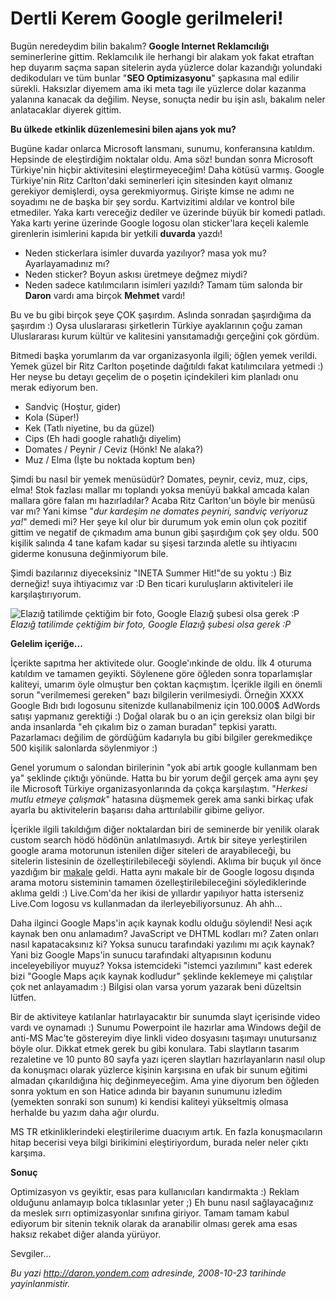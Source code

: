 # Dertli Kerem Google gerilmeleri!
Bugün neredeydim bilin bakalım? **Google Internet Reklamcılığı**
seminerlerine gittim. Reklamcılık ile herhangi bir alakam yok fakat
etraftan hep duyarım saçma sapan sitelerin ayda yüzlerce dolar kazandığı
yolundaki dedikoduları ve tüm bunlar "**SEO Optimizasyonu**" şapkasına
mal edilir sürekli. Haksızlar diyemem ama iki meta tagı ile yüzlerce
dolar kazanma yalanına kanacak da değilim. Neyse, sonuçta nedir bu işin
aslı, bakalım neler anlatacaklar diyerek gittim.

**Bu ülkede etkinlik düzenlemesini bilen ajans yok mu?**

Bugüne kadar onlarca Microsoft lansmanı, sunumu, konferansına katıldım.
Hepsinde de eleştirdiğim noktalar oldu. Ama söz! bundan sonra Microsoft
Türkiye'nin hiçbir aktivitesini eleştirmeyeceğim! Daha kötüsü varmış.
Google Türkiye'nin Ritz Carlton'daki seminerleri için sitesinden kayıt
olmanız gerekiyor demişlerdi, oysa gerekmiyormuş. Girişte kimse ne adımı
ne soyadımı ne de başka bir şey sordu. Kartvizitimi aldılar ve kontrol
bile etmediler. Yaka kartı vereceğiz dediler ve üzerinde büyük bir
komedi patladı. Yaka kartı yerine üzerinde Google logosu olan
sticker'lara keçeli kalemle girenlerin isimlerini kapıda bir yetkili
**duvarda** yazdı!

-   Neden stickerlara isimler duvarda yazılıyor? masa yok mu?
    Ayarlayamadınız mı?
-   Neden sticker? Boyun askısı üretmeye değmez miydi?
-   Neden sadece katılımcıların isimleri yazıldı? Tamam tüm salonda bir
    **Daron** vardı ama birçok **Mehmet** vardı!

Bu ve bu gibi birçok şeye ÇOK şaşırdım. Aslında sonradan şaşırdığıma da
şaşırdım :) Oysa uluslararası şirketlerin Türkiye ayaklarının çoğu zaman
Uluslararası kurum kültür ve kalitesini yansıtamadığı gerçeğini çok
gördüm.

Bitmedi başka yorumlarım da var organizasyonla ilgili; öğlen yemek
verildi. Yemek güzel bir Ritz Carlton poşetinde dağıtıldı fakat
katılımcılara yetmedi :) Her neyse bu detayı geçelim de o poşetin
içindekileri kim planladı onu merak ediyorum ben.

-   Sandviç (Hoştur, gider)
-   Kola (Süper!)
-   Kek (Tatlı niyetine, bu da güzel)
-   Cips (Eh hadi google rahatlığı diyelim)
-   Domates / Peynir / Ceviz (Hönk! Ne alaka?)
-   Muz / Elma (İşte bu noktada koptum ben)

Şimdi bu nasıl bir yemek menüsüdür? Domates, peynir, ceviz, muz, cips,
elma! Stok fazlası mallar mı toplandı yoksa menüyü bakkal amcada kalan
mallara göre falan mı hazırladılar? Acaba Ritz Carlton'un böyle bir
menüsü var mı? Yani kimse "*dur kardeşim ne domates peyniri, sandviç
veriyoruz ya!*" demedi mi? Her şeye kıl olur bir durumum yok emin olun
çok pozitif gittim ve negatif de çıkmadım ama bunun gibi şaşırdığım çok
şey oldu. 500 kişilik salında 4 tane kafam kadar su şişesi tarzında
aletle su ihtiyacını giderme konusuna değinmiyorum bile.

Şimdi bazılarınız diyeceksiniz "INETA Summer Hit!"de su yoktu :) Biz
derneğiz! suya ihtiyacımız var :D Ben ticari kuruluşların aktiviteleri
ile karşılaştırıyorum.

![Elazığ tatilimde çektiğim bir foto, Google Elazığ şubesi olsa gerek
:P](media/Dertli_Kerem_Google_gerilmeleri/22102008_1.jpg)\
*Elazığ tatilimde çektiğim bir foto, Google Elazığ şubesi olsa gerek :P*

**Gelelim içeriğe...**

İçerikte sapıtma her aktivitede olur. Google'ınkinde de oldu. İlk 4
oturuma katıldım ve tamamen geyikti. Söylenene göre öğleden sonra
toparlamışlar kaliteyi, umarım öyle olmuştur ben çoktan kaçmıştım.
İçerikle ilgili en önemli sorun "verilmemesi gereken" bazı bilgilerin
verilmesiydi. Örneğin XXXX Google Bıdı bıdı logosunu sitenizde
kullanabilmeniz için 100.000\$ AdWords satışı yapmanız gerektiği :)
Doğal olarak bu o an için gereksiz olan bilgi bir anda insanlarda "eh
çıkalım biz o zaman buradan" tepkisi yarattı. Pazarlamacı değilim de
gördüğüm kadarıyla bu gibi bilgiler gerekmedikçe 500 kişilik salonlarda
söylenmiyor :)

Genel yorumum o salondan birilerinin "yok abi artık google kullanmam ben
ya" şeklinde çıktığı yönünde. Hatta bu bir yorum değil gerçek ama aynı
şey ile Microsoft Türkiye organizasyonlarında da çokça karşılaştım.
"*Herkesi mutlu etmeye çalışmak*" hatasına düşmemek gerek ama sanki
birkaç ufak ayarla bu aktivitelerin başarısı daha arttırılabilir gibime
geliyor.

İçerikle ilgili takıldığım diğer noktalardan biri de seminerde bir
yenilik olarak custom search hödö hödönün anlatılmasıydı. Artık bir
siteye yerleştirilen google arama motorunun istenilen diğer siteleri de
arayabileceği, bu sitelerin listesinin de özelleştirilebileceği
söylendi. Aklıma bir buçuk yıl önce yazdığım bir
[makale](http://daron.yondem.com/tr/post/5b00b378-2c9d-46d3-927c-b7e80dd3252a)
geldi. Hatta aynı makale bir de Google logosu dışında arama motoru
sisteminin tamamen özelleştirilebileceğini söylediklerinde aklıma geldi
:) Live.Com'da her ikisi de yıllardır yapılıyor hatta isterseniz
Live.Com logosu vs kullanmadan da ilerleyebiliyorsunuz. Ah ahh...

Daha ilginci Google Maps'in açık kaynak kodlu olduğu söylendi! Nesi açık
kaynak ben onu anlamadım? JavaScript ve DHTML kodları mı? Zaten onları
nasıl kapatacaksınız ki? Yoksa sunucu tarafındaki yazılımı mı açık
kaynak? Yani biz Google Maps'in sunucu tarafındaki altyapısının kodunu
inceleyebiliyor muyuz? Yoksa istemcideki "istemci yazılımını" kast
ederek bizi "Google Maps açık kaynak kodludur" şeklinde keklemeye mi
çalıştılar çok net anlayamadım :) Bilgisi olan varsa yorum yazarak beni
düzeltsin lütfen.

Bir de aktiviteye katılanlar hatırlayacaktır bir sunumda slayt
içerisinde video vardı ve oynamadı :) Sunumu Powerpoint ile hazırlar ama
Windows değil de anti-MS Mac'te göstereyim diye linkli video dosyasını
taşımayı unutursanız böyle olur. Dikkat etmek gerek bu gibi konulara.
Tabi slaytların tasarım rezaletine ve 10 punto 80 sayfa yazı içeren
slaytları hazırlayanların nasıl olup da konuşmacı olarak yüzlerce
kişinin karşısına en ufak bir sunum eğitimi almadan çıkarıldığına hiç
değinmeyeceğim. Ama yine diyorum ben öğleden sonra yoktum en son Hatice
adında bir bayanın sunumunu izledim (yemekten sonraki son sunum) ki
kendisi kaliteyi yükseltmiş olmasa herhalde bu yazım daha ağır olurdu.

MS TR etkinliklerindeki eleştirilerime duacıyım artık. En fazla
konuşmacıların hitap becerisi veya bilgi birikimini eleştiriyordum,
burada neler neler çıktı karşıma.

**Sonuç**

Optimizasyon vs geyiktir, esas para kullanıcıları kandırmakta :) Reklam
olduğunu anlamayıp bolca tıklasınlar yeter ;) Eh bunu nasıl
sağlayacağınız da meslek sırrı optimizasyonlar sınıfına giriyor. Tamam
tamam kabul ediyorum bir sitenin teknik olarak da aranabilir olması
gerek ama esas haksız rekabet diğer alanda yürüyor.

Sevgiler...



*Bu yazi http://daron.yondem.com adresinde, 2008-10-23 tarihinde yayinlanmistir.*
